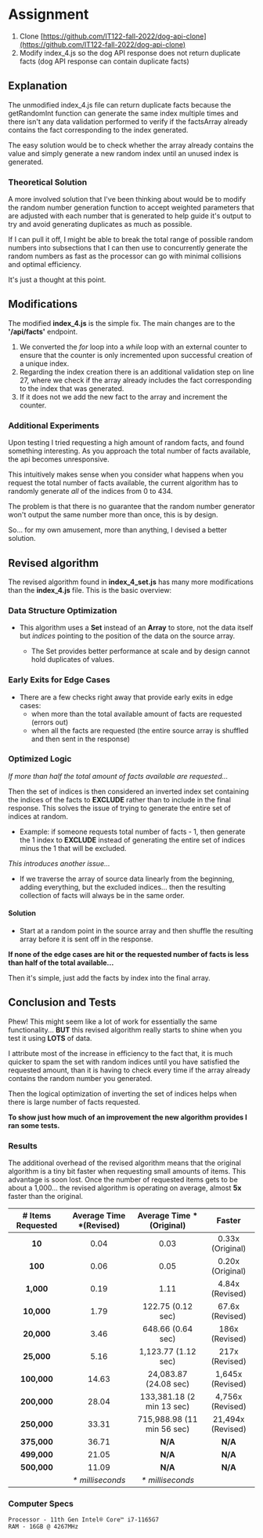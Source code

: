 # Assignment

1. Clone [https://github.com/IT122-fall-2022/dog-api-clone](https://github.com/IT122-fall-2022/dog-api-clone)
2. Modify index\_4.js so the dog API response does not return duplicate facts
(dog API response can contain duplicate facts)

## Explanation

The unmodified index\_4.js file can return duplicate facts because the
getRandomInt function can generate the same index multiple times and there isn't
any data validation performed to verify if the factsArray already contains the
fact corresponding to the index generated.

The easy solution would be to check whether the array already contains the value
and simply generate a new random index until an unused index is generated.

### Theoretical Solution

A more involved solution that I've been thinking about would be to modify the
random number generation function to accept weighted parameters that are
adjusted with each number that is generated to help guide it's output to try and
avoid generating duplicates as much as possible.

If I can  pull it off, I might be able to break the total range of possible
random numbers into subsections that I can then use to concurrently generate the
random numbers as fast as the processor can go with minimal collisions and
optimal efficiency.

It's just a thought at this point.

## Modifications

The modified **index_4.js** is the simple fix. The main changes are to the
**'/api/facts'** endpoint.

1. We converted the *for* loop into a *while* loop with an external counter to
ensure that the counter is only incremented upon successful creation of a unique
index.
2. Regarding the index creation there is an additional validation step on line
27, where we check if the array already includes the fact corresponding to the
index that was generated.
3. If it does not we add the new fact to the array and increment the counter.

### Additional Experiments

Upon testing I tried requesting a high amount of random facts, and found
something interesting. As you approach the total number of facts available,
the api becomes unresponsive.

This intuitively makes sense when you consider what happens when you request the
total number of facts available, the current algorithm has to randomly generate
*all* of the indices from 0 to 434.

The problem is that there is no guarantee that the random number generator won't
output the same number more than once, this is by design.

So... for my own amusement, more than anything, I devised a better solution.

## Revised algorithm

The revised algorithm found in **index_4_set.js** has many more modifications
than the **index_4.js** file. This is the basic overview:

### Data Structure Optimization

- This algorithm uses a **Set** instead of an **Array** to store, not the data
itself but *indices* pointing to the position of the data on the source array.

  - The Set provides better performance  at scale and by design cannot hold
  duplicates of values.

### Early Exits for Edge Cases

- There are a few checks right away that provide early exits in edge cases:
  - when more than the total available amount of facts are requested (errors out)
  - when all the facts are requested (the entire source array is shuffled and
  then sent in the response)

### Optimized Logic

*If more than half the total amount of facts available are requested...*

Then the set of indices is then considered an inverted index set containing the
indices of the facts to **EXCLUDE** rather than to include in the final
response. This solves the issue of trying to generate the entire set of indices
at random.

- Example: if someone requests total number of facts - 1, then generate the 1
index to **EXCLUDE** instead of generating the entire set of indices minus the 1
that will be excluded.

*This introduces another issue...*

- If we traverse the array of source data linearly from the beginning, adding
everything, but the excluded indices... then the resulting collection of facts
will always be in the same order.

#### Solution

- Start at a random point in the source array and then shuffle the resulting
array before it is sent off in the response.

**If none of the edge cases are hit or the requested number of facts is less
than half of the total available...**

Then it's simple, just add the facts by index into the final array.

## Conclusion and Tests

Phew! This might seem like a lot of work for essentially the same
functionality... **BUT** this revised algorithm really starts to shine when you
test it using **LOTS** of data.

I attribute most of the increase in efficiency to the fact that, it is much
quicker to spam the set with random indices until you have satisfied the
requested amount, than it is having to check every time if the array already
contains the random number you generated.

Then the logical optimization of inverting the set of indices helps when there
is large number of facts requested.

**To show just how much of an improvement the new algorithm provides I ran some
tests.**

### Results

The additional overhead of the revised algorithm means that the original
algorithm is a tiny bit faster when requesting small amounts of items. This
advantage is soon lost. Once the number of requested items gets to be about a
1,000... the revised algorithm is operating on average, almost **5x**
faster than the original.

|# Items Requested|Average Time \*(Revised)|Average Time \*(Original)|Faster|
|:---:|:---:|:---:|:--:|
|**10**|0.04|0.03|0.33x (Original)|
|**100**|0.06|0.05|0.20x (Original)|
|**1,000**|0.19|1.11|4.84x (Revised)|
|**10,000**|1.79|122.75 (0.12 sec)|67.6x (Revised)|
|**20,000**|3.46|648.66 (0.64 sec)|186x (Revised)|
|**25,000**|5.16|1,123.77 (1.12 sec)|217x (Revised)|
|**100,000**|14.63|24,083.87 (24.08 sec)|1,645x (Revised)|
|**200,000**|28.04|133,381.18 (2 min 13 sec)|4,756x (Revised)|
|**250,000**|33.31|715,988.98 (11 min 56 sec)|21,494x (Revised)|
|**375,000**|36.71|**N/A**|**N/A**|
|**499,000**|21.05|**N/A**|**N/A**|
|**500,000**|11.09|**N/A**|**N/A**|
||*\* milliseconds*|*\* milliseconds*|

### Computer Specs

    Processor - 11th Gen Intel® Core™ i7-1165G7
    RAM - 16GB @ 4267MHz
